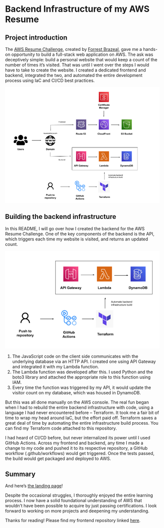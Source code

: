 # Backend Infrastructure of my AWS Resume
## Project introduction

The [AWS Resume Challenge](https://cloudresumechallenge.dev/docs/the-challenge/aws/), created by [Forrest Brazeal](https://www.linkedin.com/in/forrestbrazeal), gave me a hands-on opportunity to build a full-stack web application on AWS. The ask was deceptively simple: build a personal website that would keep a count of the number of times it’s visited. That was until I went over the steps I would have to take to create the website. I created a dedicated frontend and backend, integrated the two, and automated the entire development process using IaC and CI/CD best practices.

![Complete architecture diagram](full-architecture.png)

## Building the backend infrastructure

In this README, I will go over how I created the backend for the AWS Resume Challenge. 
One of the key components of the backend is the API, which triggers each time my website is visited, and returns an updated count.

![Backend infrastructure](backend-architecture.png)

1. The JavaScript code on the client side communicates with the underlying database via an HTTP API. I created one using API Gateway and integrated it with my Lambda function.
2. The Lambda function was developed after this. I used Python and the boto3 library and attached the appropriate role to this function using IAM.
3. Every time the function was triggered by my API, it would update the visitor count on my database, which was housed in DynamoDB.


But this was all done manually on the AWS console. The real fun began when I had to rebuild the entire backend infrastructure with code, using a language I had never encountered before – Terraform. It took me a fair bit of time to wrap my head around IaC, but the effort paid off. Terraform saves a great deal of time by automating the entire infrastructure build process. You can find my Terraform code attached to this repository.


I had heard of CI/CD before, but never internalized its power until I used GitHub Actions. Across my frontend and backend, any time I made a change to my code and pushed it to its respective repository, a GitHub workflow (.github/workflows) would get triggered. Once the tests passed, the build would get packaged and deployed to AWS.

## Summary

And here’s [the landing page](https://kausarpatherya.com)!


Despite the occasional struggles, I thoroughly enjoyed the entire learning process. I now have a solid foundational understanding of AWS that wouldn’t have been possible to acquire by just passing certifications. I look forward to working on more projects and deepening my understanding.


Thanks for reading! Please find my frontend repository linked [here](https://github.com/kpath1999/resume-frontend).
